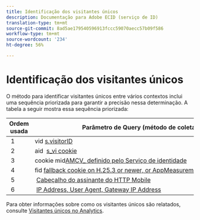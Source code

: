 ```yaml
---
title: Identificação dos visitantes únicos
description: Documentação para Adobe ECID (serviço de ID)
translation-type: tm+mt
source-git-commit: 8ad5ae179540596913fccc59070aecc57b09f586
workflow-type: tm+mt
source-wordcount: '234'
ht-degree: 56%

---
```



# Identificação dos visitantes únicos

O método para identificar visitantes únicos entre vários contextos inclui uma sequência priorizada para garantir a precisão nessa determinação. A tabela a seguir mostra essa sequência priorizada:

| Ordem usada | Parâmetro de Query (método de coleta) | valor da coluna post_visid_type | Presente quando |
|---|---|---|---|
|  1  | vid [s.visitorID](https://docs.adobe.com/content/help/pt-BR/analytics/technotes/visitor-identification.html)  | 0  | `s.visitorID` está definida. |
|  2  | aid  [s_vi cookie](https://docs.adobe.com/content/help/pt-BR/analytics/technotes/visitor-identification.html)  | 3  | Visitor had an existing s_vi cookie before you deployed the Visitor ID service, or you have a Visitor ID [grace period](https://docs.adobe.com/content/help/pt-BR/id-service/using/reference/analytics-reference/grace-period.html) configured.  |
|  3  | cookie mid[AMCV_ definido pelo Serviço de identidade](https://docs.adobe.com/content/help/pt-BR/id-service/using/home.html)  |  5  |  O navegador do Visitante aceita cookies (primários) e o Serviço[!UICONTROL de]identidade é implantado.  |
|  4  | fid [fallback cookie on H.25.3 or newer, or AppMeasurement for JavaScript](https://docs.adobe.com/content/help/pt-BR/analytics/technotes/visitor-identification.html)  |  4  |  O navegador do Visitante aceita cookies (primários).  |
|  5  |  [Cabeçalho do assinante do HTTP Mobile](https://docs.adobe.com/content/help/pt-BR/analytics/technotes/visitor-identification.html)  |  2  |  O dispositivo é reconhecido como um dispositivo móvel.  |
|  6  |  [IP Address, User Agent, Gateway IP Address](https://docs.adobe.com/content/help/pt-BR/analytics/technotes/visitor-identification.html)  |  1  |  O navegador do Visitante não aceita cookies. |

Para obter informações sobre como os visitantes únicos são relatados, consulte [Visitantes únicos no Analytics](https://docs.adobe.com/content/help/pt-BR/analytics/components/variables/dimensions-reports/reports-unique-visitors-v15-dsc.html).
